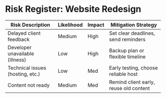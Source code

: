 # Risk Register: Website Redesign

| Risk Description                 | Likelihood | Impact | Mitigation Strategy                  |
|----------------------------------|------------|--------|--------------------------------------|
| Delayed client feedback          | Medium     | High   | Set clear deadlines, send reminders  |
| Developer unavailable (illness)  | Low        | High   | Backup plan or flexible timeline     |
| Technical issues (hosting, etc.) | Low        | Med    | Early testing, choose reliable host  |
| Content not ready                | Medium     | Med    | Remind client early, reuse old content|

